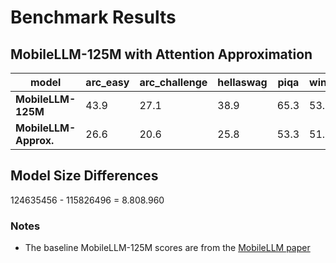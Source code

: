 # Benchmark Results

## MobileLLM-125M with Attention Approximation

| model | arc_easy | arc_challenge | hellaswag | piqa | winogrande | mmlu |
| --- | --- | --- | --- | --- | --- | --- |
| **MobileLLM-125M** | 43.9 | 27.1 | 38.9 | 65.3 | 53.1 | - | 
| **MobileLLM-Approx.** | 26.6 | 20.6 | 25.8 | 53.3 | 51.8 | 22.9 | 


## Model Size Differences
124635456 - 115826496 = 8.808.960

### Notes
- The baseline MobileLLM-125M scores are from the [MobileLLM paper](https://arxiv.org/abs/2402.14905)

